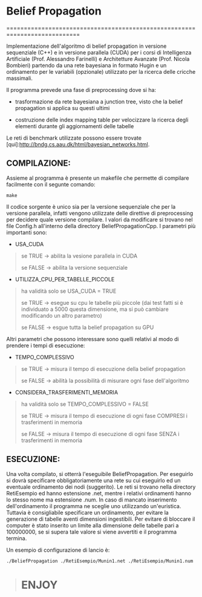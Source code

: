 # Belief Propagation 
===========================================================================

Implementazione dell'algoritmo di belief propagation in versione sequenziale (C++) e in versione parallela (CUDA) per i corsi di Intelligenza Artificiale (Prof. Alessandro Farinelli) e Architetture Avanzate (Prof. Nicola Bombieri) partendo da una rete bayesiana in formato Hugin e un ordinamento per le variabili (opzionale) utilizzato per la ricerca delle cricche massimali.


Il programma prevede una fase di preprocessing dove si ha:

- trasformazione da rete bayesiana a junction tree, visto che la belief propagation si applica su questi ultimi

- costruzione delle index mapping table per velocizzare la ricerca degli elementi durante gli aggiornamenti delle tabelle

Le reti di benchmark utilizzate possono essere trovate [qui]:http://bndg.cs.aau.dk/html/bayesian_networks.html.
 

## COMPILAZIONE:

Assieme al programma è presente un makefile che permette di compilare facilmente con il segunte comando:

    make

Il codice sorgente è unico sia per la versione sequenziale che per la versione parallela,
infatti vengono utilizzate delle direttive di preprocessing per decidere quale versione compilare.
I valori da modificare si trovano nel file Config.h all'interno della directory BeliefPropagationCpp.
I parametri più importanti sono:

- USA_CUDA
>	se TRUE  -> abilita la vesione parallela in CUDA
>
>	se FALSE -> abilita la versione sequenziale

- UTILIZZA_CPU_PER_TABELLE_PICCOLE
>	ha validità solo se USA_CUDA = TRUE
>
>	se TRUE -> esegue su cpu le tabelle più piccole (dai test fatti si è individuato a 5000 questa dimensione, ma si può cambiare modificando un altro parametro)
>
>	se FALSE -> esgue tutta la belief propagation su GPU

Altri parametri che possono interessare sono quelli relativi al modo di prendere i tempi di esecuzione:

- TEMPO_COMPLESSIVO
>	se TRUE  -> misura il tempo di esecuzione della belief propagation
>
>	se FALSE -> abilità la possibilità di misurare ogni fase dell'algoritmo

- CONSIDERA_TRASFERIMENTI_MEMORIA
>	ha validità solo se TEMPO_COMPLESSIVO = FALSE
>
>	se TRUE  -> misura il tempo di esecuzione di ogni fase COMPRESI i trasferimenti in memoria
>
>	se FALSE -> misura il tempo di esecuzione di ogni fase SENZA i trasferimenti in memoria


## ESECUZIONE:

Una volta compilato, si otterrà l'eseguibile BeliefPropagation.
Per eseguirlo si dovrà specificare obbligatoriamente una rete su cui eseguirlo ed un eventuale ordinamento dei nodi (suggerito).
Le reti si trovano nella directory RetiEsempio ed hanno estensione .net, mentre i relativi ordinamenti hanno lo stesso nome ma estensione .num.
In caso di mancato inserimento dell'ordinamento il programma ne sceglie uno utilizzando un'euristica. Tuttavia è consigliabile specificare un ordinamento, per evitare la generazione di tabelle aventi dimensioni ingestibili.
Per evitare di bloccare il computer è stato inserito un limite alla dimensione delle tabelle pari a 100000000, se si supera tale valore si viene avvertiti e il programma termina.

Un esempio di configurazione di lancio è:

	./BeliefPropagation ./RetiEsempio/Munin1.net ./RetiEsempio/Munin1.num
	
> # ENJOY